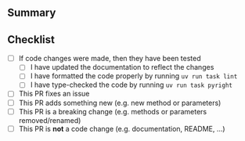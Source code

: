 ## Summary

<!-- What is this pull request for? Does it fix any issues? -->

## Checklist

<!-- Put an x inside [ ] to check it, like so: [x] -->

- [ ] If code changes were made, then they have been tested
    - [ ] I have updated the documentation to reflect the changes
    - [ ] I have formatted the code properly by running `uv run task lint`
    - [ ] I have type-checked the code by running `uv run task pyright`
- [ ] This PR fixes an issue
- [ ] This PR adds something new (e.g. new method or parameters)
- [ ] This PR is a breaking change (e.g. methods or parameters removed/renamed)
- [ ] This PR is **not** a code change (e.g. documentation, README, ...)
